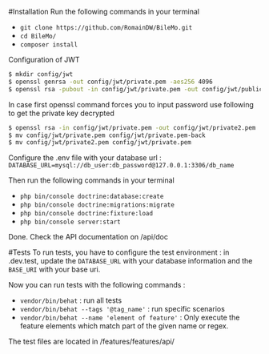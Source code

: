 #Installation
Run the following commands in your terminal
- `git clone https://github.com/RomainDW/BileMo.git`
- `cd BileMo/`
- `composer install`

Configuration of JWT
```bash
$ mkdir config/jwt
$ openssl genrsa -out config/jwt/private.pem -aes256 4096
$ openssl rsa -pubout -in config/jwt/private.pem -out config/jwt/public.pem
```

In case first openssl command forces you to input password use following to get the private key decrypted
```bash
$ openssl rsa -in config/jwt/private.pem -out config/jwt/private2.pem
$ mv config/jwt/private.pem config/jwt/private.pem-back
$ mv config/jwt/private2.pem config/jwt/private.pem
```
Configure the .env file with your database url :
`DATABASE_URL=mysql://db_user:db_password@127.0.0.1:3306/db_name`

Then run the following commands in your terminal
- `php bin/console doctrine:database:create`
- `php bin/console doctrine:migrations:migrate`
- `php bin/console doctrine:fixture:load`
- `php bin/console server:start`

Done. Check the API documentation on /api/doc

#Tests
To run tests, you have to configure the test environment :
in .dev.test, update the `DATABASE_URL` with your database information and the `BASE_URI` with your base uri.

Now you can run tests with the following commands :
- `vendor/bin/behat` : run all tests
- `vendor/bin/behat --tags '@tag_name'` : run specific scenarios
- `vendor/bin/behat --name 'element of feature'` : Only execute the feature elements which match part of the given name or regex.

The test files are located in /features/features/api/